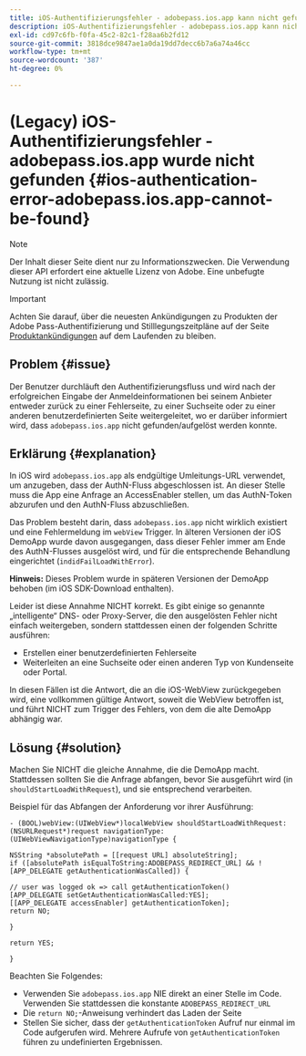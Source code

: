 ```yaml
---
title: iOS-Authentifizierungsfehler - adobepass.ios.app kann nicht gefunden werden
description: iOS-Authentifizierungsfehler - adobepass.ios.app kann nicht gefunden werden
exl-id: cd97c6fb-f0fa-45c2-82c1-f28aa6b2fd12
source-git-commit: 3818dce9847ae1a0da19dd7decc6b7a6a74a46cc
workflow-type: tm+mt
source-wordcount: '387'
ht-degree: 0%

---
```


# (Legacy) iOS-Authentifizierungsfehler - adobepass.ios.app wurde nicht gefunden {#ios-authentication-error-adobepass.ios.app-cannot-be-found}

>[!NOTE]
>
>Der Inhalt dieser Seite dient nur zu Informationszwecken. Die Verwendung dieser API erfordert eine aktuelle Lizenz von Adobe. Eine unbefugte Nutzung ist nicht zulässig.

>[!IMPORTANT]
>
> Achten Sie darauf, über die neuesten Ankündigungen zu Produkten der Adobe Pass-Authentifizierung und Stilllegungszeitpläne auf der Seite [Produktankündigungen](/help/authentication/product-announcements.md) auf dem Laufenden zu bleiben.

## Problem {#issue}

Der Benutzer durchläuft den Authentifizierungsfluss und wird nach der erfolgreichen Eingabe der Anmeldeinformationen bei seinem Anbieter entweder zurück zu einer Fehlerseite, zu einer Suchseite oder zu einer anderen benutzerdefinierten Seite weitergeleitet, wo er darüber informiert wird, dass `adobepass.ios.app` nicht gefunden/aufgelöst werden konnte.

## Erklärung {#explanation}

In iOS wird `adobepass.ios.app` als endgültige Umleitungs-URL verwendet, um anzugeben, dass der AuthN-Fluss abgeschlossen ist. An dieser Stelle muss die App eine Anfrage an AccessEnabler stellen, um das AuthN-Token abzurufen und den AuthN-Fluss abzuschließen.

Das Problem besteht darin, dass `adobepass.ios.app` nicht wirklich existiert und eine Fehlermeldung im `webView` Trigger. In älteren Versionen der iOS DemoApp wurde davon ausgegangen, dass dieser Fehler immer am Ende des AuthN-Flusses ausgelöst wird, und für die entsprechende Behandlung eingerichtet (`indidFailLoadWithError`).

**Hinweis:** Dieses Problem wurde in späteren Versionen der DemoApp behoben (im iOS SDK-Download enthalten).

Leider ist diese Annahme NICHT korrekt. Es gibt einige so genannte „intelligente“ DNS- oder Proxy-Server, die den ausgelösten Fehler nicht einfach weitergeben, sondern stattdessen einen der folgenden Schritte ausführen:

- Erstellen einer benutzerdefinierten Fehlerseite
- Weiterleiten an eine Suchseite oder einen anderen Typ von Kundenseite oder Portal.

In diesen Fällen ist die Antwort, die an die iOS-WebView zurückgegeben wird, eine vollkommen gültige Antwort, soweit die WebView betroffen ist, und führt NICHT zum Trigger des Fehlers, von dem die alte DemoApp abhängig war.

## Lösung {#solution}

Machen Sie NICHT die gleiche Annahme, die die DemoApp macht. Stattdessen sollten Sie die Anfrage abfangen, bevor Sie ausgeführt wird (in `shouldStartLoadWithRequest`), und sie entsprechend verarbeiten.

Beispiel für das Abfangen der Anforderung vor ihrer Ausführung:

```obj-c
- (BOOL)webView:(UIWebView*)localWebView shouldStartLoadWithRequest:(NSURLRequest*)request navigationType:(UIWebViewNavigationType)navigationType {

NSString *absolutePath = [[request URL] absoluteString]; 
if ([absolutePath isEqualToString:ADOBEPASS_REDIRECT_URL] && ![APP_DELEGATE getAuthenticationWasCalled]) {

// user was logged ok => call getAuthenticationToken() 
[APP_DELEGATE setGetAuthenticationWasCalled:YES]; 
[[APP_DELEGATE accessEnabler] getAuthenticationToken];
return NO;

}

return YES;

}
```

Beachten Sie Folgendes:

- Verwenden Sie `adobepass.ios.app` NIE direkt an einer Stelle im Code. Verwenden Sie stattdessen die konstante `ADOBEPASS_REDIRECT_URL`
- Die `return NO;`-Anweisung verhindert das Laden der Seite
- Stellen Sie sicher, dass der `getAuthenticationToken` Aufruf nur einmal im Code aufgerufen wird. Mehrere Aufrufe von `getAuthenticationToken` führen zu undefinierten Ergebnissen.
